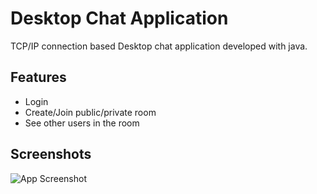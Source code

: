 
# Desktop Chat Application

TCP/IP connection based Desktop chat application developed with java.


## Features

- Login
- Create/Join public/private room 
- See other users in the room


## Screenshots

![App Screenshot](![deneme7](https://user-images.githubusercontent.com/33760107/223879080-6ca80ab8-2e90-43ca-8bed-112c0e2831c9.gif))


